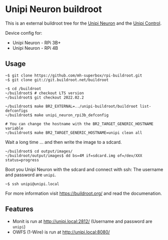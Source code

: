 # Unipi Neuron buildroot

This is an external buildroot tree for the [Unipi Neuron](https://www.unipi.technology/) and the [Unipi Control](https://github.com/mh-superbox/unipi-control).

Device config for:
* Unipi Neuron - RPi 3B+
* Unipi Neuron - RPi 4B

## Usage

```shell
~$ git clone https://github.com/mh-superbox/rpi-buildroot.git
~$ git clone git://git.buildroot.net/buildroot

~$ cd /buildroot
~/buildroot$ # checkout LTS version
~/buildroot$ git checkout 2022.02.2

~/buildroot$ make BR2_EXTERNAL=../unipi-buildroot/buildroot list-defconfigs
~/buildroot$ make unipi_neuron_rpi3b_defconfig

# You can change the hostname with the BR2_TARGET_GENERIC_HOSTNAME variable
~/buildroot$ make BR2_TARGET_GENERIC_HOSTNAME=unipi clean all
```

Wait a long time ... and then write the image to a sdcard.

```shell
~/buildroot$ cd output/images/
~/buildroot/output/images$ dd bs=4M if=sdcard.img of=/dev/XXX status=progress
```
Boot you Unipi Neuron with the sdcard and connect with ssh:
The username and password are `unipi`.

```shell
~$ ssh unipi@unipi.local
```

For more information visit https://buildroot.org/ and read the documenation.

## Features

* Monit is run at http://unipi.local:2812/ (Username and password are `unipi`)
* OWFS (1-Wire) is run at http://unipi.local:8080/
